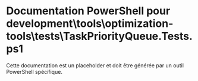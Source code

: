 # Documentation PowerShell pour development\tools\optimization-tools\tests\TaskPriorityQueue.Tests.ps1

Cette documentation est un placeholder et doit être générée par un outil PowerShell spécifique.
